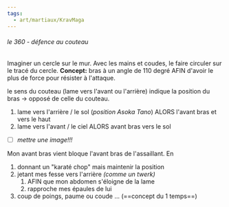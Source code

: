 ```yaml
---
tags:
  - art/martiaux/KravMaga
---
```

###### le 360 - défence au couteau
Imaginer un cercle sur le mur. Avec les mains et coudes, le faire circuler sur le tracé du cercle.
**Concept:** bras à un angle de 110 degré AFIN d'avoir le plus de force pour résister à l'attaque.

le sens du couteau (lame vers l'avant ou l'arrière) indique la position du bras -> opposé de celle du couteau.
1. lame vers l'arrière / le sol (*position Asoka Tano*) ALORS l'avant bras et vers le haut
2. lame vers l'avant / le ciel ALORS avant bras vers le sol

- [ ] *mettre une image!!!*

Mon avant bras vient bloque l'avant bras de l'assaillant. En 
1. donnant un "karaté chop" mais maintenir la position
2. jetant mes fesse vers l'arrière *(comme un twerk)*
	1. AFIN que mon abdomen s'éloigne de la lame
	2. rapproche mes épaules de lui
3. coup de poings, paume ou coude ... (==concept du 1 temps==)

